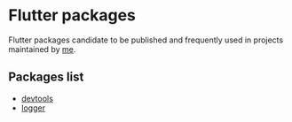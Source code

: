 # Flutter packages

Flutter packages candidate to be published and frequently used in projects maintained by [me](https://github.com/pedrox-hs).

## Packages list

- [devtools](devtools)
- [logger](logger)